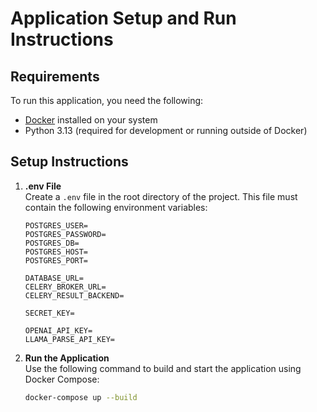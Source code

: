 # Application Setup and Run Instructions

## Requirements

To run this application, you need the following:

- [Docker](https://www.docker.com/) installed on your system
- Python 3.13 (required for development or running outside of Docker)

## Setup Instructions

1. **.env File**  
Create a `.env` file in the root directory of the project. This file must contain the following environment variables:

    ```env
    POSTGRES_USER=
    POSTGRES_PASSWORD=
    POSTGRES_DB=
    POSTGRES_HOST=
    POSTGRES_PORT=

    DATABASE_URL=
    CELERY_BROKER_URL=
    CELERY_RESULT_BACKEND=

    SECRET_KEY=

    OPENAI_API_KEY=
    LLAMA_PARSE_API_KEY=
    ```

2. **Run the Application**  
Use the following command to build and start the application using Docker Compose:

    ```bash
    docker-compose up --build
    ```